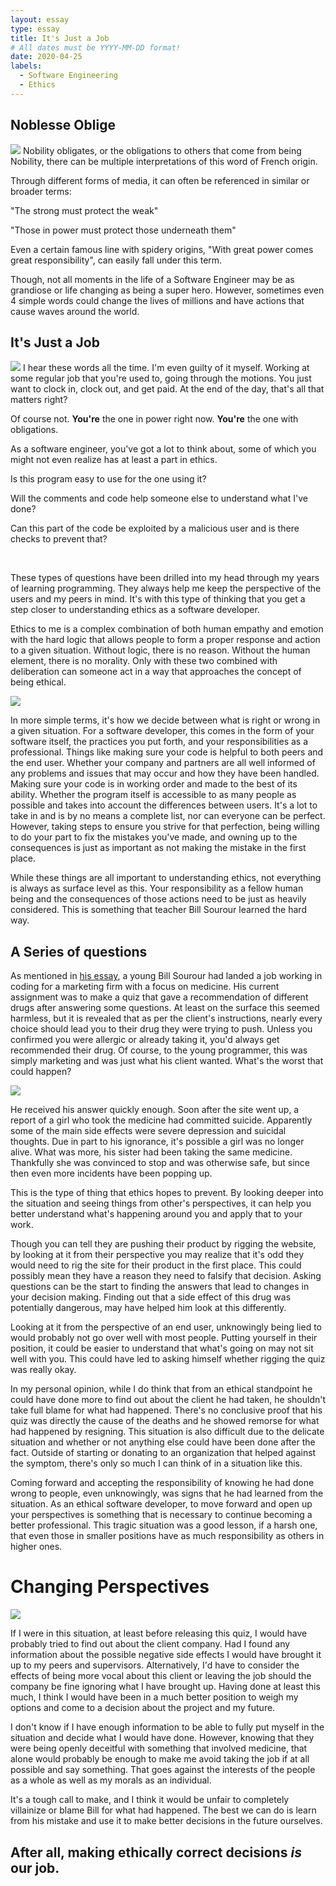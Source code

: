 ```yaml
---
layout: essay
type: essay
title: It's Just a Job
# All dates must be YYYY-MM-DD format!
date: 2020-04-25
labels:
  - Software Engineering
  - Ethics
---
```


## Noblesse Oblige

<img class="ui medium center floated image" src="../images/knight.jpg">
Nobility obligates, or the obligations to others that come from being Nobility, there can be multiple interpretations of this word of French origin.

Through different forms of media, it can often be referenced in similar or broader terms:

"The strong must protect the weak"

"Those in power must protect those underneath them"

Even a certain famous line with spidery origins, "With great power comes great responsibility", can easily fall under this term.

Though, not all moments in the life of a Software Engineer may be as grandiose or life changing as being a super hero. However, sometimes even 4 simple words could change the lives of millions and have actions that cause waves around the world.

## It's Just a Job

<img class="ui medium right floated image" src="../images/woman-working.jpg">
I hear these words all the time. I'm even guilty of it myself. Working at some regular job that you're used to, going through the motions. You just want to clock in, clock out, and get paid. At the end of the day, that's all that matters right?

Of course not. **You're** the one in power right now. **You're** the one with obligations.

As a software engineer, you've got a lot to think about, some of which you might not even realize has at least a part in ethics.

Is this program easy to use for the one using it?

Will the comments and code help someone else to understand what I've done?

Can this part of the code be exploited by a malicious user and is there checks to prevent that?

<br>

These types of questions have been drilled into my head through my years of learning programming. They always help me keep the perspective of the users and my peers in mind. It's with this type of thinking that you get a step closer to understanding ethics as a software developer.

Ethics to me is a complex combination of both human empathy and emotion with the hard logic that allows people to form a proper response and action to a given situation. Without logic, there is no reason. Without the human element, there is no morality. Only with these two combined with deliberation can someone act in a way that approaches the concept of being ethical.

<img class="ui medium center floated image" src="../images/cloud-light.jpg">

In more simple terms, it's how we decide between what is right or wrong in a given situation. For a software developer, this comes in the form of your software itself, the practices you put forth, and your responsibilities as a professional. Things like making sure your code is helpful to both peers and the end user. Whether your company and partners are all well informed of any problems and issues that may occur and how they have been handled. Making sure your code is in working order and made to the best of its ability. Whether the program itself is accessible to as many people as possible and takes into account the differences between users. It's a lot to take in and is by no means a complete list, nor can everyone can be perfect. However, taking steps to ensure you strive for that perfection, being willing to do your part to fix the mistakes you've made, and owning up to the consequences is just as important as not making the mistake in the first place.

While these things are all important to understanding ethics, not everything is always as surface level as this. Your responsibility as a fellow human being and the consequences of those actions need to be just as heavily considered. This is something that teacher Bill Sourour learned the hard way.

## A Series of questions
As mentioned in [his essay](https://www.freecodecamp.org/news/the-code-im-still-ashamed-of-e4c021dff55e/#.tsjl7lkxy), a young Bill Sourour had landed a job working in coding for a marketing firm with a focus on medicine. His current assignment was to make a quiz that gave a recommendation of different drugs after answering some questions. At least on the surface this seemed harmless, but it is revealed that as per the client's instructions, nearly every choice should lead you to their drug they were trying to push. Unless you confirmed you were allergic or already taking it, you'd always get recommended their drug. Of course, to the young programmer, this was simply marketing and was just what his client wanted. What's the worst that could happen?

<img class="ui medium right floated image" src="../images/cloud-light.jpg">

He received his answer quickly enough. Soon after the site went up, a report of a girl who took the medicine had committed suicide. Apparently some of the main side effects were severe depression and suicidal thoughts. Due in part to his ignorance, it's possible a girl was no longer alive. What was more, his sister had been taking the same medicine. Thankfully she was convinced to stop and was otherwise safe, but since then even more incidents have been popping up.

This is the type of thing that ethics hopes to prevent. By looking deeper into the situation and seeing things from other's perspectives, it can help you better understand what's happening around you and apply that to your work.

Though you can tell they are pushing their product by rigging the website, by looking at it from their perspective you may realize that it's odd they would need to rig the site for their product in the first place. This could possibly mean they have a reason they need to falsify that decision. Asking questions can be the start to finding the answers that lead to changes in your decision making. Finding out that a side effect of this drug was potentially dangerous, may have helped him look at this differently.

Looking at it from the perspective of an end user, unknowingly being lied to would probably not go over well with most people. Putting yourself in their position, it could be easier to understand that what's going on may not sit well with you. This could have led to asking himself whether rigging the quiz was really okay.

In my personal opinion, while I do think that from an ethical standpoint he could have done more to find out about the client he had taken, he shouldn't take full blame for what had happened. There's no conclusive proof that his quiz was directly the cause of the deaths and he showed remorse for what had happened by resigning. This situation is also difficult due to the delicate situation and whether or not anything else could have been done after the fact. Outside of starting or donating to an organization that helped against the symptom, there's only so much I can think of in a situation like this.

Coming forward and accepting the responsibility of knowing he had done wrong to people, even unknowingly, was signs that he had learned from the situation. As an ethical software developer, to move forward and open up your perspectives is something that is necessary to continue becoming a better professional. This tragic situation was a good lesson, if a harsh one, that even those in smaller positions have as much responsibility as others in higher ones.

# Changing Perspectives

<img class="ui medium center floated image" src="../images/question-chalk.jpg">

If I were in this situation, at least before releasing this quiz, I would have probably tried to find out about the client company. Had I found any information about the possible negative side effects I would have brought it up to my peers and supervisors. Alternatively, I'd have to consider the effects of being more vocal about this client or leaving the job should the company be fine ignoring what I have brought up. Having done at least this much, I think I would have been in a much better position to weigh my options and come to a decision about the project and my future.

I don't know if I have enough information to be able to fully put myself in the situation and decide what I would have done. However, knowing that they were being openly deceitful with something that involved medicine, that alone would probably be enough to make me avoid taking the job if at all possible and say something. That goes against the interests of the people as a whole as well as my morals as an individual.

It's a tough call to make, and I think it would be unfair to completely villainize or blame Bill for what had happened. The best we can do is learn from his mistake and use it to make better decisions in the future ourselves.

## After all, making ethically correct decisions *is* our job.
